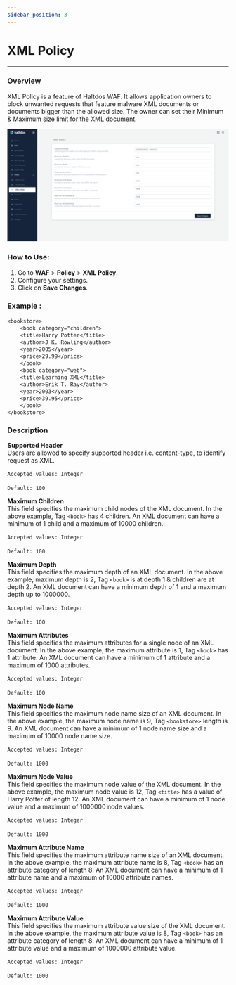 ```yaml
---
sidebar_position: 3
---
```

# XML Policy



---

### Overview

XML Policy is a feature of Haltdos WAF. It allows application owners to block unwanted requests that feature malware XML documents or documents bigger than the allowed size. The owner can set their Minimum & Maximum size limit for the XML document.

![XML Image](/img/ce-waf/docs/xml_policy.png)

### How to Use:
1. Go to **WAF** > **Policy** > **XML Policy**.
2. Configure your settings.
3. Click on **Save Changes**.

### Example :

```
<bookstore>
    <book category="children">
    <title>Harry Potter</title>
    <author>J K. Rowling</author>
    <year>2005</year>
    <price>29.99</price>
    </book>
    <book category="web">
    <title>Learning XML</title>
    <author>Erik T. Ray</author>
    <year>2003</year>
    <price>39.95</price>
    </book>
</bookstore> 
```

### Description

**Supported Header**  
 Users are allowed to specify supported header i.e. content-type, to identify request as XML.

    Accepted values: Integer 

    Default: 100  

**Maximum Children**  
This field specifies the maximum child nodes of the XML document. In the above example, Tag ``<book>`` has 4 children. An XML document can have a minimum of 1 child and a maximum of 10000 children.

    Accepted values: Integer 

    Default: 100  

**Maximum Depth**  
This field specifies the maximum depth of an XML document. In the above example, maximum depth is 2, Tag ``<book>`` is at depth 1 & children are at depth 2. An XML document can have a minimum depth of 1 and a maximum depth up to 1000000.

    Accepted values: Integer 

    Default: 100  

**Maximum Attributes**  
This field specifies the maximum attributes for a single node of an XML document. In the above example, the maximum attribute is 1, Tag ``<book>`` has 1 attribute. An XML document can have a minimum of 1 attribute and a maximum of 1000 attributes.

    Accepted values: Integer 

    Default: 100  

**Maximum Node Name**  
This field specifies the maximum node name size of an XML document. In the above example, the maximum node name is 9, Tag ``<bookstore>`` length is 9. An XML document can have a minimum of 1 node name size and a maximum of 10000 node name size.

    Accepted values: Integer 

    Default: 1000  

**Maximum Node Value**  
This field specifies the maximum node value of the XML document. In the above example, the maximum node value is 12, Tag ``<title>`` has a value of Harry Potter of length 12. An XML document can have a minimum of 1 node value and a maximum of 1000000 node values.

    Accepted values: Integer 

    Default: 1000  

**Maximum Attribute Name**  
This field specifies the maximum attribute name size of an XML document. In the above example, the maximum attribute name is 8, Tag ``<book>`` has an attribute category of length 8. An XML document can have a minimum of 1 attribute name and a maximum of 10000 attribute names.

    Accepted values: Integer 

    Default: 1000  

**Maximum Attribute Value**  
This field specifies the maximum attribute value size of the XML document. In the above example, the maximum attribute value is 8, Tag ``<book>`` has an attribute category of length 8. An XML document can have a minimum of 1 attribute value and a maximum of 1000000 attribute value.

    Accepted values: Integer 

    Default: 1000  
